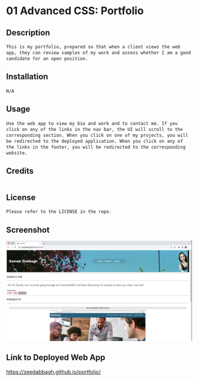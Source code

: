 # 01 Advanced CSS: Portfolio

## Description
```
This is my portfolio, prepared so that when a client views the web app, they can review samples of my work and assess whether I am a good candidate for an open position.
```
## Installation
```
N/A
```
## Usage
```
Use the web app to view my bio and work and to contact me. If you click on any of the links in the nav bar, the UI will scroll to the corresponding section. When you click on one of my projects, you will be redirected to the deployed application. When you click on any of the links in the footer, you will be redirected to the corresponding website.
```

## Credits
```
```
## License
```
Please refer to the LICENSE in the repo.
```
## Screenshot
![deployedSS](./assets/images/DeployedSS.png)
## Link to Deployed Web App
https://zeedabbagh.github.io/portfolio/

